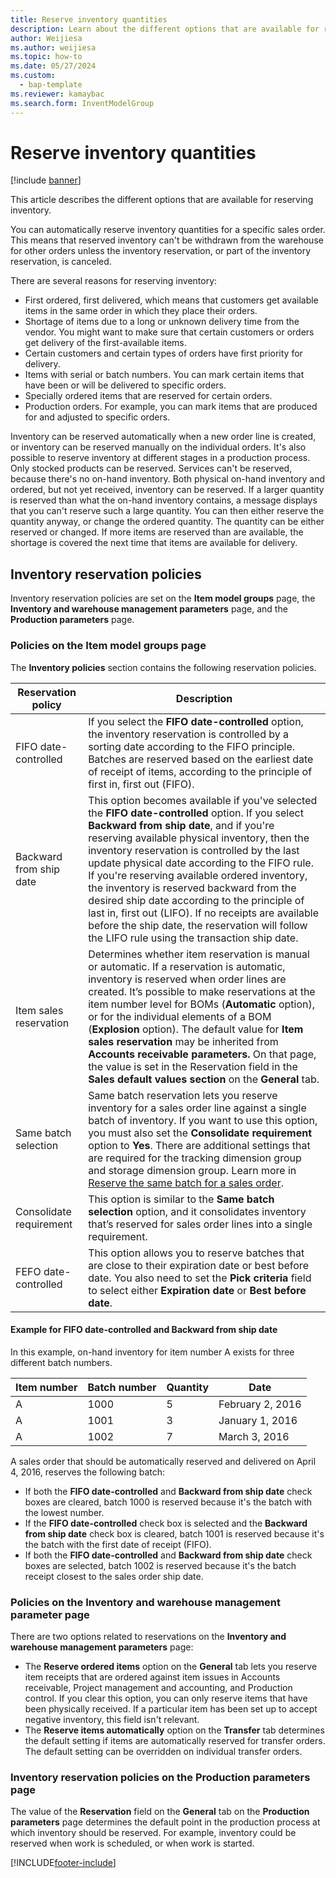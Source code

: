 ```yaml
---
title: Reserve inventory quantities
description: Learn about the different options that are available for reserving inventory, including an outline on inventory reservation policies.
author: Weijiesa
ms.author: weijiesa
ms.topic: how-to
ms.date: 05/27/2024
ms.custom:
  - bap-template
ms.reviewer: kamaybac
ms.search.form: InventModelGroup
---
```


# Reserve inventory quantities

[!include [banner](../includes/banner.md)]

This article describes the different options that are available for reserving inventory.

You can automatically reserve inventory quantities for a specific sales order. This means that reserved inventory can't be withdrawn from the warehouse for other orders unless the inventory reservation, or part of the inventory reservation, is canceled.

There are several reasons for reserving inventory:

- First ordered, first delivered, which means that customers get available items in the same order in which they place their orders.
- Shortage of items due to a long or unknown delivery time from the vendor. You might want to make sure that certain customers or orders get delivery of the first-available items.
- Certain customers and certain types of orders have first priority for delivery.
- Items with serial or batch numbers. You can mark certain items that have been or will be delivered to specific orders.
- Specially ordered items that are reserved for certain orders.
- Production orders. For example, you can mark items that are produced for and adjusted to specific orders.

Inventory can be reserved automatically when a new order line is created, or inventory can be reserved manually on the individual orders. It's also possible to reserve inventory at different stages in a production process. Only stocked products can be reserved. Services can't be reserved, because there's no on-hand inventory. Both physical on-hand inventory and ordered, but not yet received, inventory can be reserved. If a larger quantity is reserved than what the on-hand inventory contains, a message displays that you can't reserve such a large quantity. You can then either reserve the quantity anyway, or change the ordered quantity. The quantity can be either reserved or changed. If more items are reserved than are available, the shortage is covered the next time that items are available for delivery.

## Inventory reservation policies

Inventory reservation policies are set on the **Item model groups** page, the **Inventory and warehouse management parameters** page, and the **Production parameters** page.

### Policies on the Item model groups page

The **Inventory policies** section contains the following reservation policies.

| Reservation policy | Description |
|---|---|
| FIFO date-controlled | If you select the **FIFO date-controlled** option, the inventory reservation is controlled by a sorting date according to the FIFO principle. Batches are reserved based on the earliest date of receipt of items, according to the principle of first in, first out (FIFO). |
| Backward from ship date | This option becomes available if you've selected the **FIFO date-controlled** option. If you select **Backward from ship date**, and if you're reserving available physical inventory, then the inventory reservation is controlled by the last update physical date according to the FIFO rule. If you're reserving available ordered inventory, the inventory is reserved backward from the desired ship date according to the principle of last in, first out (LIFO). If no receipts are available before the ship date, the reservation will follow the LIFO rule using the transaction ship date. |
| Item sales reservation | Determines whether item reservation is manual or automatic. If a reservation is automatic, inventory is reserved when order lines are created. It’s possible to make reservations at the item number level for BOMs (**Automatic** option), or for the individual elements of a BOM (**Explosion** option). The default value for **Item sales reservation** may be inherited from **Accounts receivable parameters.** On that page, the value is set in the Reservation field in the **Sales default values** **section** on the **General** tab. |
| Same batch selection | Same batch reservation lets you reserve inventory for a sales order line against a single batch of inventory. If you want to use this option, you must also set the **Consolidate requirement** option to **Yes**. There are additional settings that are required for the tracking dimension group and storage dimension group. Learn more in [Reserve the same batch for a sales order](../sales-marketing/reserve-same-batch-sales-order.md). |
| Consolidate requirement | This option is similar to the **Same batch selection** option, and it consolidates inventory that’s reserved for sales order lines into a single requirement. |
| FEFO date-controlled | This option allows you to reserve batches that are close to their expiration date or best before date. You also need to set the **Pick criteria** field to select either **Expiration date** or **Best before date**. |

#### Example for FIFO date-controlled and Backward from ship date

In this example, on-hand inventory for item number A exists for three different batch numbers.

| Item number | Batch number | Quantity | Date |
|---|---|---|---|
| A | 1000 | 5 | February 2, 2016 |
| A | 1001 | 3 | January 1, 2016 |
| A | 1002 | 7 | March 3, 2016 |

A sales order that should be automatically reserved and delivered on April 4, 2016, reserves the following batch:

- If both the **FIFO date-controlled** and **Backward from ship date** check boxes are cleared, batch 1000 is reserved because it's the batch with the lowest number.
- If the **FIFO date-controlled** check box is selected and the **Backward from ship date** check box is cleared, batch 1001 is reserved because it's the batch with the first date of receipt (FIFO).
- If both the **FIFO date-controlled** and **Backward from ship date** check boxes are selected, batch 1002 is reserved because it's the batch receipt closest to the sales order ship date.

### Policies on the Inventory and warehouse management parameter page

There are two options related to reservations on the **Inventory and warehouse management parameters** page:

- The **Reserve ordered items** option on the **General** tab lets you reserve item receipts that are ordered against item issues in Accounts receivable, Project management and accounting, and Production control. If you clear this option, you can only reserve items that have been physically received. If a particular item has been set up to accept negative inventory, this field isn't relevant.
- The **Reserve items automatically** option on the **Transfer** tab determines the default setting if items are automatically reserved for transfer orders. The default setting can be overridden on individual transfer orders.

### Inventory reservation policies on the Production parameters page

The value of the **Reservation** field on the **General** tab on the **Production parameters** page determines the default point in the production process at which inventory should be reserved. For example, inventory could be reserved when work is scheduled, or when work is started.

[!INCLUDE[footer-include](../../includes/footer-banner.md)]
